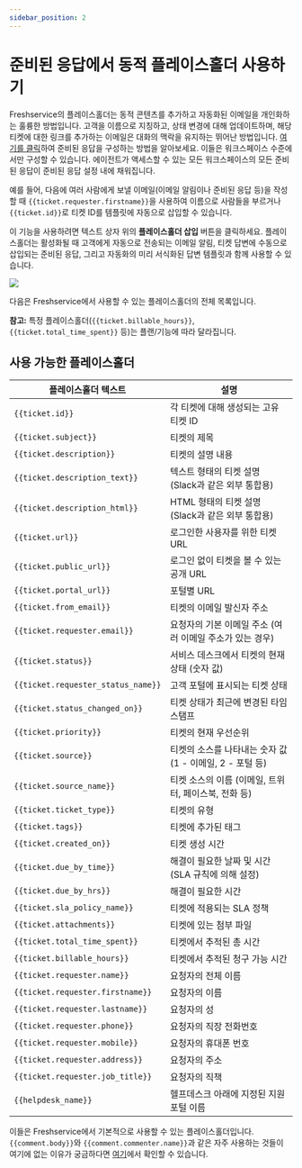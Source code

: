 ```yaml
---
sidebar_position: 2
---
```


# 준비된 응답에서 동적 플레이스홀더 사용하기

Freshservice의 플레이스홀더는 동적 콘텐츠를 추가하고 자동화된 이메일을 개인화하는 훌륭한 방법입니다. 고객을 이름으로 지칭하고, 상태 변경에 대해 업데이트하며, 해당 티켓에 대한 링크를 추가하는 이메일은 대화의 맥락을 유지하는 뛰어난 방법입니다. [여기를 클릭](https://support.freshservice.com/en/support/solutions/articles/157147-creating-common-reply-templates-with-canned-responses)하여 준비된 응답을 구성하는 방법을 알아보세요. 이들은 워크스페이스 수준에서만 구성할 수 있습니다. 에이전트가 액세스할 수 있는 모든 워크스페이스의 모든 준비된 응답이 준비된 응답 설정 내에 채워집니다.

예를 들어, 다음에 여러 사람에게 보낼 이메일(이메일 알림이나 준비된 응답 등)을 작성할 때 `{{ticket.requester.firstname}}`을 사용하여 이름으로 사람들을 부르거나 `{{ticket.id}}`로 티켓 ID를 템플릿에 자동으로 삽입할 수 있습니다.

이 기능을 사용하려면 텍스트 상자 위의 **플레이스홀더 삽입** 버튼을 클릭하세요. 플레이스홀더는 활성화될 때 고객에게 자동으로 전송되는 이메일 알림, 티켓 답변에 수동으로 삽입되는 준비된 응답, 그리고 자동화의 미리 서식화된 답변 템플릿과 함께 사용할 수 있습니다.

<img src="https://s3.amazonaws.com/cdn.freshdesk.com/data/helpdesk/attachments/production/38426113/original/tLbzh-PIgQaJMK6Bn50aauB8uEpYSGj_Ew.png?1524816236"  />

다음은 Freshservice에서 사용할 수 있는 플레이스홀더의 전체 목록입니다.

**참고:** 특정 플레이스홀더(`{{ticket.billable_hours}}`, `{{ticket.total_time_spent}}` 등)는 플랜/기능에 따라 달라집니다.

## 사용 가능한 플레이스홀더

| 플레이스홀더 텍스트 | 설명 |
|---|---|
| `{{ticket.id}}` | 각 티켓에 대해 생성되는 고유 티켓 ID |
| `{{ticket.subject}}` | 티켓의 제목 |
| `{{ticket.description}}` | 티켓의 설명 내용 |
| `{{ticket.description_text}}` | 텍스트 형태의 티켓 설명 (Slack과 같은 외부 통합용) |
| `{{ticket.description_html}}` | HTML 형태의 티켓 설명 (Slack과 같은 외부 통합용) |
| `{{ticket.url}}` | 로그인한 사용자를 위한 티켓 URL |
| `{{ticket.public_url}}` | 로그인 없이 티켓을 볼 수 있는 공개 URL |
| `{{ticket.portal_url}}` | 포털별 URL |
| `{{ticket.from_email}}` | 티켓의 이메일 발신자 주소 |
| `{{ticket.requester.email}}` | 요청자의 기본 이메일 주소 (여러 이메일 주소가 있는 경우) |
| `{{ticket.status}}` | 서비스 데스크에서 티켓의 현재 상태 (숫자 값) |
| `{{ticket.requester_status_name}}` | 고객 포털에 표시되는 티켓 상태 |
| `{{ticket.status_changed_on}}` | 티켓 상태가 최근에 변경된 타임스탬프 |
| `{{ticket.priority}}` | 티켓의 현재 우선순위 |
| `{{ticket.source}}` | 티켓의 소스를 나타내는 숫자 값 (1 - 이메일, 2 - 포털 등) |
| `{{ticket.source_name}}` | 티켓 소스의 이름 (이메일, 트위터, 페이스북, 전화 등) |
| `{{ticket.ticket_type}}` | 티켓의 유형 |
| `{{ticket.tags}}` | 티켓에 추가된 태그 |
| `{{ticket.created_on}}` | 티켓 생성 시간 |
| `{{ticket.due_by_time}}` | 해결이 필요한 날짜 및 시간 (SLA 규칙에 의해 설정) |
| `{{ticket.due_by_hrs}}` | 해결이 필요한 시간 |
| `{{ticket.sla_policy_name}}` | 티켓에 적용되는 SLA 정책 |
| `{{ticket.attachments}}` | 티켓에 있는 첨부 파일 |
| `{{ticket.total_time_spent}}` | 티켓에서 추적된 총 시간 |
| `{{ticket.billable_hours}}` | 티켓에서 추적된 청구 가능 시간 |
| `{{ticket.requester.name}}` | 요청자의 전체 이름 |
| `{{ticket.requester.firstname}}` | 요청자의 이름 |
| `{{ticket.requester.lastname}}` | 요청자의 성 |
| `{{ticket.requester.phone}}` | 요청자의 직장 전화번호 |
| `{{ticket.requester.mobile}}` | 요청자의 휴대폰 번호 |
| `{{ticket.requester.address}}` | 요청자의 주소 |
| `{{ticket.requester.job_title}}` | 요청자의 직책 |
| `{{helpdesk_name}}` | 헬프데스크 아래에 지정된 지원 포털 이름 |

이들은 Freshservice에서 기본적으로 사용할 수 있는 플레이스홀더입니다. `{{comment.body}}`와 `{{comment.commenter.name}}`과 같은 자주 사용하는 것들이 여기에 없는 이유가 궁금하다면 [여기](https://support.freshdesk.com/support/solutions/articles/87018)에서 확인할 수 있습니다.